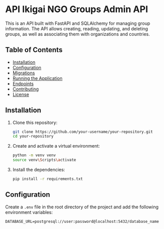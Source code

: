 # API Ikigai NGO Groups Admin API

This is an API built with FastAPI and SQLAlchemy for managing group information. The API allows creating, reading, updating, and deleting groups, as well as associating them with organizations and countries.

## Table of Contents
- [Installation](#installation)
- [Configuration](#configuration)
- [Migrations](#migrations)
- [Running the Application](#running-the-application)
- [Endpoints](#endpoints)
- [Contributing](#contributing)
- [License](#license)

## Installation

1. Clone this repository:
    ```bash
    git clone https://github.com/your-username/your-repository.git
    cd your-repository
    ```

2. Create and activate a virtual environment:
    ```bash
    python -m venv venv
    source venv\Scripts\activate
    ```

3. Install the dependencies:
    ```bash
    pip install -r requirements.txt
    ```

## Configuration

Create a `.env` file in the root directory of the project and add the following environment variables:

```env
DATABASE_URL=postgresql://user:password@localhost:5432/database_name
```


